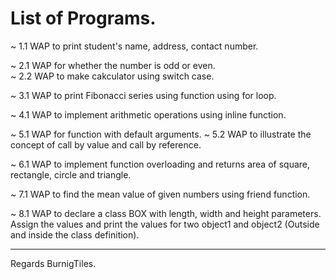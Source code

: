 # List of Programs.

~  1.1 	WAP to print student's name, address, contact number.

~  2.1	WAP for whether the number is odd or even.    
~  2.2	WAP to make cakculator using switch case.

~  3.1	WAP to print Fibonacci series using function using for loop.

~  4.1	WAP to implement arithmetic operations using inline function.

~  5.1	WAP for function with default arguments. 
~  5.2	WAP to illustrate the concept of call by value and call by reference.

~  6.1	WAP to implement function overloading and returns area of square,  
	rectangle, circle and triangle.

~  7.1	WAP to find the mean value of given numbers using friend function.

~  8.1	WAP to declare a class BOX with length, width and height parameters. 
	Assign the values and print the values for two object1 and object2 
	(Outside and inside the class definition).

---
Regards BurnigTiles. 
